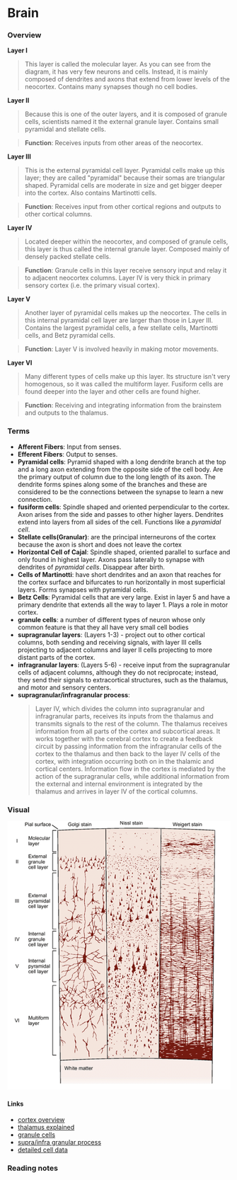 # Brain

### Overview

**Layer I**
  > This layer is called the molecular layer. As you can see from the diagram, it has very few neurons and cells. Instead, it is mainly composed of dendrites and axons that extend from lower levels of the neocortex.  Contains many synapses though no cell bodies.

**Layer II**
  > Because this is one of the outer layers, and it is composed of granule cells, scientists named it the external granule layer.  Contains small pyramidal and stellate cells.

 > **Function**: Receives inputs from other areas of the neocortex.

**Layer III**
  > This is the external pyramidal cell layer. Pyramidal cells make up this layer; they are called "pyramidal" because their somas are triangular shaped. Pyramidal cells are moderate in size and get bigger deeper into the cortex. Also contains Martinotti cells.

  > **Function**: Receives input from other cortical regions and outputs to other cortical columns.

**Layer IV**
  > Located deeper within the neocortex, and composed of granule cells, this layer is thus called the internal granule layer.  Composed mainly of densely packed stellate cells.

  > **Function**: Granule cells in this layer receive sensory input and relay it to adjacent neocortex columns. Layer IV is very thick in primary sensory cortex (i.e. the primary visual cortex).

**Layer V**
  > Another layer of pyramidal cells makes up the neocortex. The cells in this internal pyramidal cell layer are larger than those in Layer III.  Contains the largest pyramidal cells, a few stellate cells, Martinotti cells, and Betz pyramidal cells.

  > **Function**: Layer V is involved heavily in making motor movements.

**Layer VI**
  > Many different types of cells make up this layer. Its structure isn't very homogenous, so it was called the multiform layer.  Fusiform cells are found deeper into the layer and other cells are found higher.

  > **Function**: Receiving and integrating information from the brainstem and outputs to the thalamus.

### Terms
- **Afferent Fibers**: Input from senses.
- **Efferent Fibers**: Output to senses.
- **Pyramidal cells**: Pyramid shaped with a long dendrite branch at the top and a long axon extending from the opposite side of the cell body. Are the primary output of column due to the long length of its axon. The dendrite forms spines along some of the branches and these are considered to be the connections between the synapse to learn a new connection.
- **fusiform cells**: Spindle shaped and oriented perpendicular to the cortex.  Axon arises from the side and passes to other higher layers.  Dendrites extend into layers from all sides of the cell.  Functions like a *pyramidal cell*.
- **Stellate cells(Granular)**: are the principal interneurons of the cortex because the axon is short and does not leave the cortex
- **Horizontal Cell of Cajal**: Spindle shaped, oriented parallel to surface and only found in highest layer.  Axons pass laterally to synapse with dendrites of *pyramidal cells*.  Disappear after birth.
- **Cells of Martinotti**: have short dendrites and an axon that reaches for the cortex surface and bifurcates to run horizontally in most superficial layers.  Forms synapses with pyramidal cells.
- **Betz Cells**: Pyramidal cells that are very large.  Exist in layer 5 and have a primary dendrite that extends all the way to layer 1. Plays a role in motor cortex.
- **granule cells**: a number of different types of neuron whose only common feature is that they all have very small cell bodies
- **supragranular layers**: (Layers 1-3) - project out to other cortical columns, both sending and receiving signals, with layer III cells projecting to adjacent columns and layer II cells projecting to more distant parts of the cortex.
- **infragranular layers**: (Layers 5-6) - receive input from the supragranular cells of adjacent columns, although they do not reciprocate; instead, they send their signals to extracortical structures, such as the thalamus, and motor and sensory centers.
- **supragranular/infragranular process**:
  > Layer IV, which divides the column into supragranular and infragranular parts, receives its inputs from the thalamus and transmits signals to the rest of the column. The thalamus receives information from all parts of the cortex and subcortical areas. It works together with the cerebral cortex to create a feedback circuit by passing information from the infragranular cells of the cortex to the thalamus and then back to the layer IV cells of the cortex, with integration occurring both on in the thalamic and cortical centers.  Information flow in the cortex is mediated by the action of the supragranular cells, while additional information from the external and internal environment is integrated by the thalamus and arrives in layer IV of the cortical columns.

### Visual
![layers-biology](../assets/layers-biology.png)

#### Links
  - [cortex overview](https://en.m.wikipedia.org/wiki/Cerebral_cortex)
  - [thalamus explained](http://www.scholarpedia.org/article/Models_of_thalamocortical_system#Core_vs._Matrix)
  - [granule cells](https://en.wikipedia.org/wiki/Granule_cell)
  - [supra/infra granular process](http://www.ruf.rice.edu/~lngbrain/Farh/col.html)
  - [detailed cell data](http://www.slideshare.net/anny555333/histology-of-cerebral-cortex)

### Reading notes

